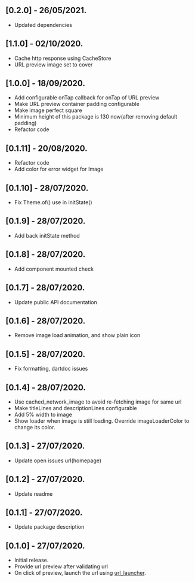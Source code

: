 ## [0.2.0] - 26/05/2021.

* Updated dependencies
## [1.1.0] - 02/10/2020.

* Cache http response using CacheStore
* URL preview image set to cover

## [1.0.0] - 18/09/2020.

* Add configurable onTap callback for onTap of URL preview
* Make URL preview container padding configurable
* Make image perfect square
* Minimum height of this package is 130 now(after removing default padding)
* Refactor code

## [0.1.11] - 20/08/2020.

* Refactor code
* Add color for error widget for Image

## [0.1.10] - 28/07/2020.

* Fix Theme.of() use in initState()

## [0.1.9] - 28/07/2020.

* Add back initState method

## [0.1.8] - 28/07/2020.

* Add component mounted check

## [0.1.7] - 28/07/2020.

* Update public API documentation

## [0.1.6] - 28/07/2020.

* Remove image load animation, and show plain icon

## [0.1.5] - 28/07/2020.

* Fix formatting, dartdoc issues

## [0.1.4] - 28/07/2020.

* Use cached_network_image to avoid re-fetching image for same url
* Make titleLines and descriptionLines configurable
* Add 5% width to image
* Show loader when image is still loading. Override imageLoaderColor to change its color.

## [0.1.3] - 27/07/2020.

* Update open issues url(homepage)

## [0.1.2] - 27/07/2020.

* Update readme

## [0.1.1] - 27/07/2020.

* Update package description

## [0.1.0] - 27/07/2020.

* Initial release.
* Provide url preview after validating url
* On click of preview, launch the url using [url_launcher](https://pub.dev/packages/url_launcher).
